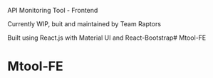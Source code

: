 API Monitoring Tool - Frontend

Currently WIP, buit and maintained by Team Raptors

Built using React.js with Material UI and React-Bootstrap# Mtool-FE
# Mtool-FE
